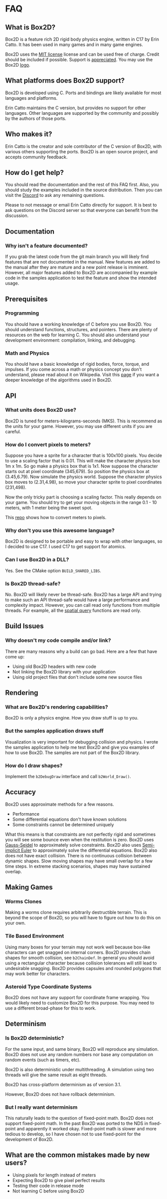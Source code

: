 # FAQ

## What is Box2D?
Box2D is a feature rich 2D rigid body physics engine, written in C17 by Erin Catto. It has been used in many games and in many
game engines.

Box2D uses the [MIT license](https://en.wikipedia.org/wiki/MIT_License) license and can be used free of charge. Credit
should be included if possible. Support is [appreciated](https://github.com/sponsors/erincatto). You may use the
Box2D [logo](https://box2d.org/images/logo.svg).

## What platforms does Box2D support?
Box2D is developed using C. Ports and bindings are likely available for most languages and platforms.

Erin Catto maintains the C version, but provides no support for other languages. Other languages are supported
by the community and possibly by the authors of those ports.

## Who makes it?
Erin Catto is the creator and sole contributor of the C version of Box2D, with various others supporting the ports. Box2D is an open source project, and accepts community feedback.

## How do I get help?
You should read the documentation and the rest of this FAQ first. Also, you should study the examples included in the source distribution. Then you can visit the [Discord](https://discord.gg/aM4mRKxW) to ask any remaining questions.

Please to not message or email Erin Catto directly for support. It is best to ask questions on the Discord server so that everyone can benefit from the discussion.

## Documentation

### Why isn't a feature documented?
If you grab the latest code from the git main branch you will likely find features that are not documented in the manual. New features are added to the manual after they are mature and a new point release is imminent. However, all major features added to Box2D are accompanied by example code in the samples application to test the feature and show the intended usage.

## Prerequisites

### Programming
You should have a working knowledge of C before you use Box2D. You should understand functions, structures, and pointers. There are plenty of resources on the web for learning C. You should also understand your development environment: compilation, linking, and debugging.

### Math and Physics
You should have a basic knowledge of rigid bodies, force, torque, and impulses. If you come across a math or physics concept you don't understand, please read about it on Wikipedia. Visit this [page](http://box2d.org/publications/) if you want a deeper knowledge of the algorithms used in Box2D.

## API

### What units does Box2D use?
Box2D is tuned for meters-kilograms-seconds (MKS). This is recommend as the units for your game. However, you may use
different units if you are careful.

### How do I convert pixels to meters?
Suppose you have a sprite for a character that is 100x100 pixels. You decide to use a scaling factor that is 0.01. This will make the character physics box 1m x 1m. So go make a physics box that is 1x1. Now suppose the character starts out at pixel coordinate (345,679). So position the physics box at (3.45,6.79). Now simulate the physics world. Suppose the character physics box moves to (2.31,4.98), so move your character sprite to pixel coordinates (231,498).

Now the only tricky part is choosing a scaling factor. This really depends on your game. You should try to get your moving objects in the range 0.1 - 10 meters, with 1 meter being the sweet spot.

This [repo](https://github.com/erincatto/box2d-raylib) shows how to convert meters to pixels.

### Why don't you use this awesome language?
Box2D is designed to be portable and easy to wrap with other languages, so I decided to use C17. I used C17 to get support for atomics.

### Can I use Box2D in a DLL?
Yes. See the CMake option `BUILD_SHARED_LIBS`.

### Is Box2D thread-safe?
No. Box2D will likely never be thread-safe. Box2D has a large API and trying to make such an API thread-safe would have a large performance and complexity impact. However, you can call read only functions from multiple threads. For example, all the
[spatial query](#spatial) functions are read only.

## Build Issues

### Why doesn't my code compile and/or link?
There are many reasons why a build can go bad. Here are a few that have come up:
* Using old Box2D headers with new code
* Not linking the Box2D library with your application
* Using old project files that don't include some new source files

## Rendering

### What are Box2D's rendering capabilities?
Box2D is only a physics engine. How you draw stuff is up to you.

### But the samples application draws stuff
Visualization is very important for debugging collision and physics. I wrote the samples application to help me test Box2D and give you examples of how to use Box2D. The samples are not part of the Box2D library.

### How do I draw shapes?
Implement the `b2DebugDraw` interface and call `b2World_Draw()`.

## Accuracy
Box2D uses approximate methods for a few reasons.
* Performance
* Some differential equations don't have known solutions
* Some constraints cannot be determined uniquely

What this means is that constraints are not perfectly rigid and sometimes you will see some bounce even when the restitution is zero.
Box2D uses [Gauss-Seidel](https://en.wikipedia.org/wiki/Gauss%E2%80%93Seidel_method) to approximately solve constraints.
Box2D also uses [Semi-implicit Euler](https://en.wikipedia.org/wiki/Semi-implicit_Euler_method) to approximately solve the differential equations.
Box2D also does not have exact collision. There is no continuous collision between dynamic shapes. Slow moving shapes may have small overlap for a few time steps. In extreme stacking scenarios, shapes may have sustained overlap.

## Making Games

### Worms Clones
Making a worms clone requires arbitrarily destructible terrain. This is beyond the scope of Box2D, so you will have to figure out how to do this on your own.

### Tile Based Environment
Using many boxes for your terrain may not work well because box-like characters can get snagged on internal corners. Box2D provides chain shapes for smooth collision, see `b2ChainDef`. In general you should avoid using a rectangular character because collision tolerances will still lead to undesirable snagging. Box2D provides capsules and rounded polygons that may work better for characters.

### Asteroid Type Coordinate Systems
Box2D does not have any support for coordinate frame wrapping. You would likely need to customize Box2D for this purpose. You may need to use a different broad-phase for this to work.

## Determinism

### Is Box2D deterministic?
For the same input, and same binary, Box2D will reproduce any simulation. Box2D does not use any random numbers nor base any computation on random events (such as timers, etc).

Box2D is also deterministic under multithreading. A simulation using two threads will give the same result as eight threads.

Box2D has cross-platform determinism as of version 3.1.

However, Box2D does not have rollback determinism.

### But I really want determinism
This naturally leads to the question of fixed-point math. Box2D does not support fixed-point math. In the past Box2D was ported to the NDS in fixed-point and apparently it worked okay. Fixed-point math is slower and more tedious to develop, so I have chosen not to use fixed-point for the development of Box2D.

## What are the common mistakes made by new users?
* Using pixels for length instead of meters
* Expecting Box2D to give pixel perfect results
* Testing their code in release mode
* Not learning C before using Box2D
